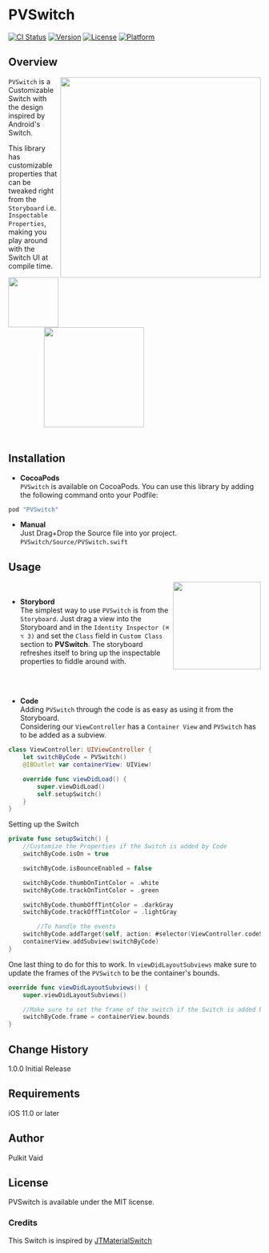 # PVSwitch

[![CI Status](http://img.shields.io/travis/pulkit-vaid/PVSwitch.svg?style=flat)](https://travis-ci.org/pulkit-vaid/PVSwitch)
[![Version](https://img.shields.io/cocoapods/v/PVSwitch.svg?style=flat)](http://cocoapods.org/pods/PVSwitch)
[![License](https://img.shields.io/cocoapods/l/PVSwitch.svg?style=flat)](http://cocoapods.org/pods/PVSwitch)
[![Platform](https://img.shields.io/cocoapods/p/PVSwitch.svg?style=flat)](http://cocoapods.org/pods/PVSwitch)

## Overview
<img src="Screens/MockUp.png" width="400" align="right" />

`PVSwitch` is a Customizable Switch with the design inspired by Android's Switch. 

This library has customizable properties that can be tweaked right from the `Storyboard` i.e. `Inspectable Properties`, making you play around with the Switch UI at compile time. 

<img src="Screens/Rainbow.gif" width="100" />      &nbsp;&nbsp;&nbsp;&nbsp;&nbsp;&nbsp;&nbsp;&nbsp;&nbsp;&nbsp;&nbsp;&nbsp;&nbsp;&nbsp;&nbsp;&nbsp;&nbsp;
<img src="Screens/Bounce.gif" width="200" />
<br/>
<br/> 
## Installation
* **CocoaPods** <br/>
`PVSwitch` is available on CocoaPods.
You can use this library by adding the following command onto your Podfile:
```ruby
pod "PVSwitch"
```

* **Manual** <br/>
Just Drag+Drop the Source file into yor project. `PVSwitch/Source/PVSwitch.swift`


## Usage
<img src="Screens/Inspectable.png" width="175" align="right" /> <br/>

* **Storybord**  <br/>
The simplest way to use `PVSwitch` is from the `Storyboard`. Just drag a view into the Storyboard and in the `Identity Inspector (⌘ ⌥ 3)` and set the `Class` field in `Custom Class` section to **PVSwitch**. 
The storyboard refreshes itself to bring up the inspectable properties to fiddle around with. 

<br/>
<br/>

* **Code** <br/>
Adding `PVSwitch` through the code is as easy as using it from the Storyboard. <br/>
Considering our `ViewController` has a `Container View` and `PVSwitch` has to be added as a subview.

```swift 
class ViewController: UIViewController {
	let switchByCode = PVSwitch()
	@IBOutlet var containerView: UIView!

	override func viewDidLoad() {
		super.viewDidLoad()
		self.setupSwitch()
	}
}
```
Setting up the Switch
```swift
private func setupSwitch() {
	//Customize the Properties if the Switch is added by Code
	switchByCode.isOn = true

	switchByCode.isBounceEnabled = false

	switchByCode.thumbOnTintColor = .white
	switchByCode.trackOnTintColor = .green

	switchByCode.thumbOffTintColor = .darkGray
	switchByCode.trackOffTintColor = .lightGray

        //To handle the events
	switchByCode.addTarget(self, action: #selector(ViewController.codeSwitchAction(sender:)), for: .valueChanged)
	containerView.addSubview(switchByCode)
}
```
One last thing to do for this to work. In `viewDidLayoutSubviews` make sure to update the frames of the `PVSwitch` to be the container's bounds. 
```swift
override func viewDidLayoutSubviews() {
	super.viewDidLayoutSubviews()

	//Make sure to set the frame of the switch if the Switch is added by Code
	switchByCode.frame = containerView.bounds
}
```

## Change History
1.0.0 Initial Release

## Requirements
iOS 11.0 or later

## Author
Pulkit Vaid

## License
PVSwitch is available under the MIT license.

### Credits
This Switch is inspired by [JTMaterialSwitch](https://github.com/JunichiT/JTMaterialSwitch/)
